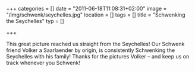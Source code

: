 +++
categories = []
date = "2011-06-18T11:08:31+02:00"
image = "/img/schwenk/seychelles.jpg"
location = []
tags = []
title = "Schwenking the Seychelles"
typ = []

+++

This great picture reached us straight from the Seychelles! Our Schwenk friend Volker a Saarlaender by origin, is consistently Schwenking the Seychelles with his family! Thanks for the pictures Volker – and keep us on track whenever you Schwenk!